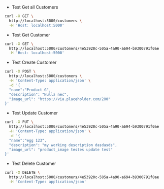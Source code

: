 - Test Get all Customers
```bash
curl -X GET \
  http://localhost:5000/customers \
  -H 'Host: localhost:5000'
```

- Test Get Customer
```bash
curl -X GET \
  http://localhost:5000/customers/4e53920c-505a-4a90-a694-b9300791f0ae \
  -H 'Host: localhost:5000' 
```

- Test Create Customer
```bash
curl -X POST \
  http://localhost:5000/customers \
  -H 'Content-Type: application/json' \
  -d '{
  "name":"Product G",
  "description": "Nulla nec",
  "image_url": "https://via.placeholder.com/200"
}'
```

- Test Update Customer
```bash
curl -X PUT \
  http://localhost:5000/customers/4e53920c-505a-4a90-a694-b9300791f0ae \
  -H 'Content-Type: application/json' \
  -d '{
  "name":"egg 123",
  "description": "my working description dasdasds",
  "image_url": "product_image testes update test"
}'
```

- Test Delete Customer
```bash
curl -X DELETE \
  http://localhost:5000/customers/4e53920c-505a-4a90-a694-b9300791f0ae \
  -H 'Content-Type: application/json'
```
